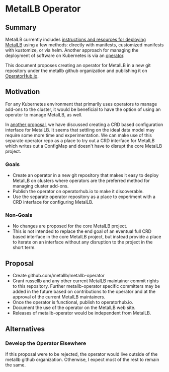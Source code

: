 # MetalLB Operator

## Summary

MetalLB currently includes [instructions and resources for deploying
MetalLB](https://metallb.universe.tf/installation/) using a few methods:
directly with manifests, customized manifests with kustomize, or via helm.
Another approach for managing the deployment of software on Kubernetes is via
an [operator](https://operatorhub.io/what-is-an-operator).

This document proposes creating an operator for MetalLB in a new git repository
under the metallb github organization and publishing it on
[OperatorHub.io](https://operatorhub.io/).

## Motivation

For any Kubernetes environment that primarily uses operators to manage add-ons
to the cluster, it would be beneficial to have the option of using an operator
to manage MetalLB, as well.

In [another proposal](https://github.com/metallb/metallb/pull/833), we have
discussed creating a CRD based configuration interface for MetalLB. It seems
that settling on the ideal data model may require some more time and
experimentation. We can make use of this separate operator repo as a place to
try out a CRD interface for MetalLB which writes out a ConfigMap and doesn't
have to disrupt the core MetalLB project.

### Goals

- Create an operator in a new git repository that makes it easy to deploy
  MetalLB on clusters where operators are the preferred method for managing
  cluster add-ons.
- Publish the operator on operatorhub.io to make it discoverable.
- Use the separate operator repository as a place to experiment with a CRD
  interface for configuring MetalLB.

### Non-Goals

- No changes are proposed for the core MetalLB project.
- This is not intended to replace the end goal of an eventual full CRD based
  interface in the core MetalLB project, but instead provide a place to
  iterate on an interface without any disruption to the project in the short
  term.

## Proposal

* Create github.com/metallb/metallb-operator
* Grant russellb and any other current MetalLB maintainer commit rights to this
  repository. Further metallb-operator specific committers may be added in the
  future based on contributions to the operator and at the approval of the
  current MetalLB maintainers.
* Once the operator is functional, publish to operatorhub.io.
* Document the use of the operator on the MetalLB web site.
* Releases of metallb-operator would be independent from MetalLB.

## Alternatives

### Develop the Operator Elsewhere

If this proposal were to be rejected, the operator would live outside of the
metallb github organization. Otherwise, I expect most of the rest to remain
the same.
